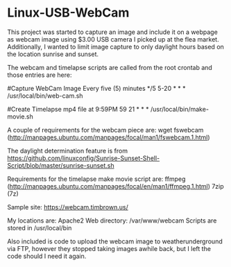 # Linux-USB-WebCam
This project was started to capture an image and include it on a webpage
as webcam image using $3.00 USB camera I picked up at the flea market.
Additionally, I wanted to limit image capture to only daylight hours
based on the location sunrise and sunset.

The webcam and timelapse scripts are called from the root crontab and those entries are here:

#Capture WebCam Image Every five (5) minutes
*/5 5-20 * * * /usr/local/bin/web-cam.sh

#Create Timelapse mp4 file at 9:59PM
59 21 * * * /usr/local/bin/make-movie.sh

A couple of requirements for the webcam piece are:
wget
fswebcam (http://manpages.ubuntu.com/manpages/focal/man1/fswebcam.1.html)

The daylight determination feature is from
https://github.com/linuxconfig/Sunrise-Sunset-Shell-Script/blob/master/sunrise-sunset.sh

Requirements for the timelapse make movie script are:
ffmpeg (http://manpages.ubuntu.com/manpages/focal/en/man1/ffmpeg.1.html)
7zip (7z)

Sample site:
https://webcam.timbrown.us/

My locations are:
Apache2 Web directory: /var/www/webcam
Scripts are stored in /usr/local/bin

Also included is code to upload the webcam image to weatherunderground
via FTP, however they stopped taking images awhile back, but I left
the code should I need it again.
